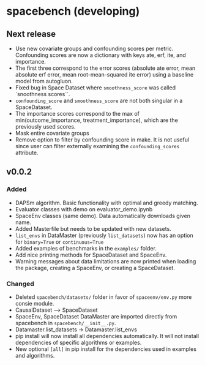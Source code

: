 # spacebench (developing)

## Next release

- Use new covariate groups and confounding scores per metric. Confounding scores are now a dictionary with keys ate, erf, ite, and importance. 
- The first three correspond to the error scores (absolute ate error, mean absolute erf error, mean root-mean-squared ite error) using a baseline model from autogluon.
- Fixed bug in Space Dataset where `smoothness_score` was called `snoothness scores``.
- `confounding_score` and `smoothness_score` are not both singular in a SpaceDataset. 
- The importance scores correspond to the max of min(outcome_importance, treatment_importance), which are the previously used scores.
- Mask entire covariate groups
- Remove option to filter by confounding score in make. It is not useful since user can filter externally examining the `confounding_scores` attribute.


## v0.0.2

### Added

- DAPSm algorithm. Basic functionality with optimal and greedy matching.
- Evaluator classes with demo on evaluator_demo.ipynb
- SpaceEnv classes (same demo). Data automatically downloads given name.
- Added Masterfile but needs to be updated with new datasets.
- `list_envs` in DataMaster (previously `list_datasets`) now has an option for `binary=True` or `continuous=True`
- Added examples of benchmarks in the `examples/` folder.
- Add nice printing methods for SpaceDataset and SpaceEnv.
- Warning messages about data limitations are now printed when loading the package, creating a SpaceEnv, or creating a SpaceDataset.

### Changed
- Deleted `spacebench/datasets/` folder in favor of `spaceenv/env.py` more consie module.
- CausalDataset --> SpaceDataset
- SpaceEnv, SpaceDataset DataMaster are imported directly from spacebench in `spacebench/__init__.py`.
- Datamaster.list_datasets -> Datamaster.list_envs
- pip install will now install all dependencies automatically. It will not install dependencies of specific algorithms or examples.
- New optional `[all]` in pip install for the dependencies used in examples and algorithms.
